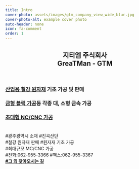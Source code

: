 ```yaml
---
title: Intro
cover-photo: assets/images/gtm_company_view_wide_blur.jpg
cover-photo-alt: example cover photo
auto-header: none
icon: fa-comment
order: 1
---
```

<header>
  <h2 class="alt"> <strong>지티엠 주식회사</strong> <br />
  GreaTMan - GTM <br /></h2>
</header>

<h3>
<a href="/business/#원자재-관련-사업">산업용 철강 원자재</a> 기초 가공 및 판매<br/><br/>
<a href="/business/#금형-가공-사업">금형 블럭 가공</a>등 각종 대, 소형 금속 가공<br/><br/>
<a href="/business/#금형-가공-사업">초대형 NC/CNC 가공</a><br/><br/>
</h3>

#광주광역시 소재 #진곡산단  
 #철강 원자재 판매  #원자재 기초 가공  
 #최대규모 MC/CNC 가공  
 #전화:062-955-3366  #팩스:062-955-3367  
  **[#그 외 찾아오시는 길](/contact/)**


<!---
<header>
  <h2 class="alt">Hi! I'm <strong>Prologue</strong>, a <a href="http://html5up.net/license">free</a> responsive<br />
  site template designed by <a href="http://html5up.net/prologue">HTML5 UP</a>.</h2>
  <p>Adapted for Jekyll by <a href=https://chrisbobbe.github.io/>Chris Bobbe</a>. Get started on <a href="https://github.com/chrisbobbe/jekyll-theme-prologue">GitHub!</a></p>
</header>

<footer>
  <a href="#portfolio" class="button scrolly">Magna Aliquam</a>
</footer>
--->